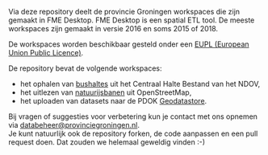 Via deze repository deelt de provincie Groningen workspaces die zijn gemaakt in FME Desktop. FME Desktop is een spatial ETL tool. De meeste workspaces zijn gemaakt in versie 2016 en soms 2015 of 2018. 

De workspaces worden beschikbaar gesteld onder een [EUPL (European Union Public Licence)](https://eupl.eu/1.2/nl/).

De repository bevat de volgende workspaces:
* het ophalen van [bushaltes](../../tree/master/bushaltes) uit het Centraal Halte Bestand van het NDOV,
* het uitlezen van [natuurijsbanen](../../tree/master/natuurijsbanen) uit OpenStreetMap,
* het uploaden van datasets naar de PDOK [Geodatastore](../../tree/master/geodatastore).

Bij vragen of suggesties voor verbetering kun je contact met ons opnemen via databeheer@provinciegroningen.nl.   
Je kunt natuurlijk ook de repository forken, de code aanpassen en een pull request doen. Dat zouden we helemaal geweldig vinden :-)